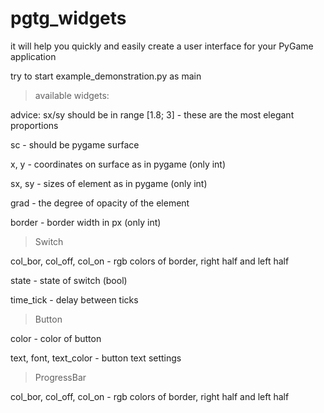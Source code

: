 # pgtg_widgets
it will help you quickly and easily create a user interface for your PyGame application

try to start example_demonstration.py as main

> available widgets:

advice: sx/sy should be in range [1.8; 3] - these are the most elegant proportions

sc - should be pygame surface
    
x, y - coordinates on surface as in pygame (only int)
   
sx, sy - sizes of element as in pygame (only int)

grad - the degree of opacity of the element

border - border width in px (only int)

> Switch

col_bor, col_off, col_on - rgb colors of border, right half and left half

state - state of switch (bool)

time_tick - delay between ticks

> Button

color - color of button

text, font, text_color - button text settings

> ProgressBar

col_bor, col_off, col_on - rgb colors of border, right half and left half
